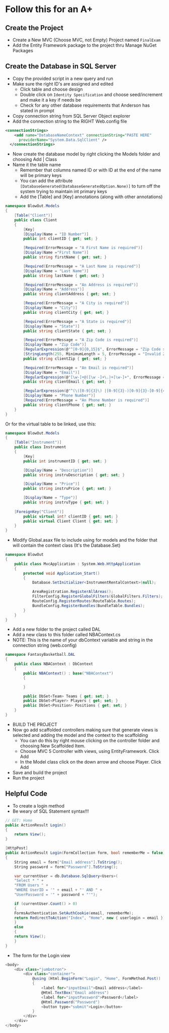 # Follow this for an A+

## Create the Project

- Create a New MVC (Choose MVC, not Empty) Project named `FinalExam`
- Add the Entity Framework package to the project thru Manage NuGet Packages

## Create the Database in SQL Server

- Copy the provided script in a new query and run
- Make sure the right ID's are assigned and edited
	- Click table and choose design
	- Double click on `Identity Specification` and choose seed/increment and make it a key if needs be
	- Check for any other database requirements that Anderson has stated in prompt
- Copy connection string from SQL Server Object explorer
- Add the connection string to the RIGHT Web.config file

```xml
<connectionStrings>
    <add name="DatabaseNameContext" connectionString="PASTE HERE"
      providerName="System.Data.SqlClient" />
  </connectionStrings>
```
- Now create the database model by right clicking the Models folder and choosing Add | Class
- Name it the table name
	- Remember that columns named ID or with ID at the end of the name will be primary keys
	- You can add the attribute `[DatabaseGenerated(DatabaseGeneratedOption.None)]` to turn off the system trying to maintain int primary keys
	- Add the [Table] and [Key] annotations (along with other annotations)


```c#
namespace BlowOut.Models
{
    [Table("Client")]
    public class Client
    {
        [Key]
        [Display(Name = "ID Number")]
        public int clientID { get; set; }

        [Required(ErrorMessage = "A First Name is required")]
        [Display(Name ="First Name")]
        public string firstName { get; set; }

        [Required(ErrorMessage = "A Last Name is required")]
        [Display(Name = "Last Name")]
        public string lastName { get; set; }

        [Required(ErrorMessage = "An Address is required")]
        [Display(Name = "Address")]
        public string clientAddress { get; set; }

        [Required(ErrorMessage = "A City is required")]
        [Display(Name = "City")]
        public string clientCity { get; set; }

        [Required(ErrorMessage = "A State is required")]
        [Display(Name = "State")]
        public string clientState { get; set; }

        [Required(ErrorMessage = "A Zip Code is required")]
        [Display(Name = "Zip Code")]
        [RegularExpression(@"^[0-9]{0,15}$", ErrorMessage = "Zip Code should contain only numbers")]
        [StringLength(255, MinimumLength = 5, ErrorMessage = "Invalid Zip. Must be 5 numerical digits")]
        public string clientZip { get; set; }

        [Required(ErrorMessage = "An Email is required")]
        [Display(Name = "Email")]
        [RegularExpression(@"[\w-]+@([\w -]+\.)+[\w-]+", ErrorMessage = "Email should follow the format of: test@test.com")]
        public string clientEmail { get; set; }

        [RegularExpression(@"^(\([0-9]{3}\) |[0-9]{3}-)[0-9]{3}-[0-9]{4}$", ErrorMessage = "Phone Numbers should follow the format of: (123) 456-7890")]
        [Display(Name = "Phone Number")]
        [Required(ErrorMessage = "An Phone Number is required")]
        public string clientPhone { get; set; }
    }
}
```
Or for the virtual table to be linked, use this:

```c#
namespace BlowOut.Models
{
    [Table("Instrument")]
    public class Instrument
    {
        [Key]
        public int instrumentID { get; set; }

        [Display(Name = "Description")]
        public string instruDescription { get; set; }

        [Display(Name = "Price")]
        public string instruPrice { get; set; }

        [Display(Name = "Type")]
        public string instruType { get; set; }
	
	[ForeignKey("Client")]
        public virtual int? clientID { get; set; }
        public virtual Client Client { get; set; }
    }
}
```

- Modify Global.asax file to include using for models and the folder that will contain the context class (It's the Database.Set)
```c#
namespace BlowOut
{
    public class MvcApplication : System.Web.HttpApplication
    {
        protected void Application_Start()
        {
            Database.SetInitializer<InstrumentRentalContext>(null);

            AreaRegistration.RegisterAllAreas();
            FilterConfig.RegisterGlobalFilters(GlobalFilters.Filters);
            RouteConfig.RegisterRoutes(RouteTable.Routes);
            BundleConfig.RegisterBundles(BundleTable.Bundles);
        }
    }
}
```
- Add a new folder to the project called DAL
- Add a new class to this folder called NBAContext.cs
- NOTE: This is the name of your dbContext variable and string in the connection string (web.config)

```c#
namespace FantasyBasketball.DAL
{
    public class NBAContext : DbContext
    {
        public NBAContext() : base("NBAContext")
        {

        }

        public DbSet<Team> Teams { get; set; }
        public DbSet<Player> Players { get; set; }
        public DbSet<Position> Positions { get; set; }
    }
}
```
- BUILD THE PROJECT
- Now go add scaffolded controllers making sure that generate views is selected and adding the model and the context to the scaffolding
	- You can do this by right mouse clicking on the controller folder and choosing New Scaffolded Item.
	- Choose MVC 5 Controller with views, using EntityFramework. Click Add
	- In the Model class click on the down arrow and choose Player. Click Add
- Save and build the project
- Run the project

## Helpful Code

- To create a login method
- Be weary of SQL Statement syntax!!!
```c#
// GET: Home
public ActionResult Login()
{
    return View();
}

[HttpPost]
public ActionResult Login(FormCollection form, bool rememberMe = false)
{
    String email = form["Email address"].ToString();
    String password = form["Password"].ToString();

    var currentUser = db.Database.SqlQuery<Users>(
    "Select * " +
    "FROM Users " +
    "WHERE UserID = '" + email + "' AND " +
    "UserPassword = '" + password + "'");

    if (currentUser.Count() > 0)
    {
	FormsAuthentication.SetAuthCookie(email, rememberMe);
	return RedirectToAction("Index", "Home", new { userlogin = email });
    }
    else
    {
	return View();
    }
}
```

- The form for the Login view
```c#
<body>
    <div class="jumbotron">
        <div class="container">
            @using (Html.BeginForm("Login", "Home", FormMethod.Post))
            {
                <label for="inputEmail">Email address</label>
                @Html.TextBox("Email address")
                <label for="inputPassword">Password</label>
                @Html.Password("Password")
                <button type="submit">Login</button>  
            }
        </div>
    </div>
</body>
```

 
  
